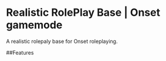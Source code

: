 # Realistic RolePlay Base | Onset gamemode
A realistic rolepaly base for Onset roleplaying.

##Features
